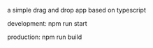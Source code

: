 a simple drag and drop app based on typescript

development: npm run start

production: npm run build